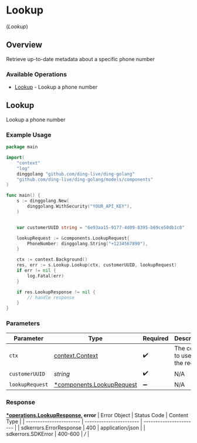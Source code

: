# Lookup
(*Lookup*)

## Overview

Retrieve up-to-date metadata about a specific phone number

### Available Operations

* [Lookup](#lookup) - Lookup a phone number

## Lookup

Lookup a phone number

### Example Usage

```go
package main

import(
	"context"
	"log"
	dinggolang "github.com/ding-live/ding-golang"
	"github.com/ding-live/ding-golang/models/components"
)

func main() {
    s := dinggolang.New(
        dinggolang.WithSecurity("YOUR_API_KEY"),
    )


    var customerUUID string = "6e93aa15-9177-4d09-8395-b69ce50db1c8"

    lookupRequest := &components.LookupRequest{
        PhoneNumber: dinggolang.String("+1234567890"),
    }

    ctx := context.Background()
    res, err := s.Lookup.Lookup(ctx, customerUUID, lookupRequest)
    if err != nil {
        log.Fatal(err)
    }

    if res.LookupResponse != nil {
        // handle response
    }
}
```

### Parameters

| Parameter                                                             | Type                                                                  | Required                                                              | Description                                                           |
| --------------------------------------------------------------------- | --------------------------------------------------------------------- | --------------------------------------------------------------------- | --------------------------------------------------------------------- |
| `ctx`                                                                 | [context.Context](https://pkg.go.dev/context#Context)                 | :heavy_check_mark:                                                    | The context to use for the request.                                   |
| `customerUUID`                                                        | *string*                                                              | :heavy_check_mark:                                                    | N/A                                                                   |
| `lookupRequest`                                                       | [*components.LookupRequest](../../models/components/lookuprequest.md) | :heavy_minus_sign:                                                    | N/A                                                                   |


### Response

**[*operations.LookupResponse](../../models/operations/lookupresponse.md), error**
| Error Object            | Status Code             | Content Type            |
| ----------------------- | ----------------------- | ----------------------- |
| sdkerrors.ErrorResponse | 400                     | application/json        |
| sdkerrors.SDKError      | 400-600                 | */*                     |
